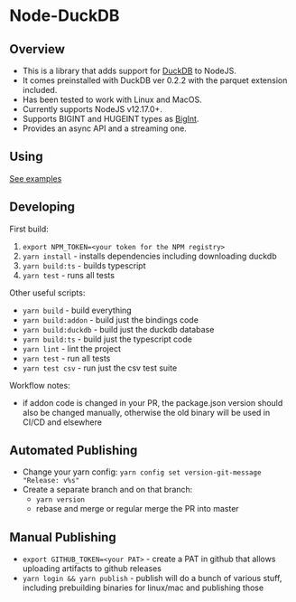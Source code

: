 # Node-DuckDB

## Overview

- This is a library that adds support for [DuckDB](https://duckdb.org/) to NodeJS.
- It comes preinstalled with DuckDB ver 0.2.2 with the parquet extension included.
- Has been tested to work with Linux and MacOS.
- Currently supports NodeJS v12.17.0+.
- Supports BIGINT and HUGEINT types as [BigInt](https://developer.mozilla.org/en-US/docs/Web/JavaScript/Reference/Global_Objects/BigInt).
- Provides an async API and a streaming one.

## Using

[See examples](https://github.com/deepcrawl/node-duckdb/tree/master/examples)

## Developing

First build:

1. `export NPM_TOKEN=<your token for the NPM registry>`
2. `yarn install` - installs dependencies including downloading duckdb
3. `yarn build:ts` - builds typescript
4. `yarn test` - runs all tests

Other useful scripts:

- `yarn build` - build everything
- `yarn build:addon` - build just the bindings code
- `yarn build:duckdb` - build just the duckdb database
- `yarn build:ts` - build just the typescript code
- `yarn lint` - lint the project
- `yarn test` - run all tests
- `yarn test csv` - run just the csv test suite

Workflow notes:
- if addon code is changed in your PR, the package.json version should also be changed manually, otherwise the old binary will be used in CI/CD and elsewhere

## Automated Publishing

- Change your yarn config: `yarn config set version-git-message "Release: v%s"`
- Create a separate branch and on that branch:
  - `yarn version`
  - rebase and merge or regular merge the PR into master

## Manual Publishing

- `export GITHUB_TOKEN=<your PAT>` - create a PAT in github that allows uploading artifacts to github releases
- `yarn login && yarn publish` - publish will do a bunch of various stuff, including prebuilding binaries for linux/mac and publishing those
